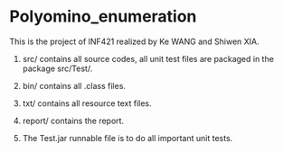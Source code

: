 # Polyomino_enumeration
This is the project of INF421 realized by Ke WANG and Shiwen XIA.

1. src/ contains all source codes, all unit test files are packaged in the package src/Test/.

2. bin/ contains all .class files.

3. txt/ contains all resource text files.

4. report/ contains the report.

5. The Test.jar runnable file is to do all important unit tests.
